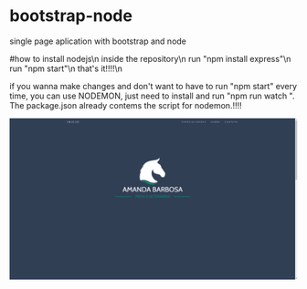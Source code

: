 # bootstrap-node
single page aplication with bootstrap and node

#how to
install nodejs\n
inside the repository\n
run "npm install express"\n 
run "npm start"\n
that's it!!!!\n


if you wanna make changes and don't want to have to run "npm start" every time, you can use NODEMON, just need to install and run "npm run watch ".
The package.json already contems the script for nodemon.!!!!

![Screenshot](tela.png)